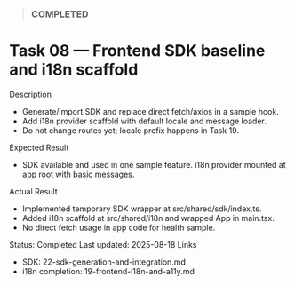 <!--
File: 08-frontend-sdk-and-i18n.md
Purpose: Task log for migrating frontend to generated SDK and setting up
an i18n provider scaffold. Locale-prefixed routes and full translations
are deferred to Task 19. All Rights Reserved. Arodi Emmanuel
-->

> ### COMPLETED

# Task 08 — Frontend SDK baseline and i18n scaffold

Description

- Generate/import SDK and replace direct fetch/axios in a sample hook.
- Add i18n provider scaffold with default locale and message loader.
- Do not change routes yet; locale prefix happens in Task 19.

Expected Result

- SDK available and used in one sample feature. i18n provider mounted at app
  root with basic messages.

Actual Result

- Implemented temporary SDK wrapper at src/shared/sdk/index.ts.
- Added i18n scaffold at src/shared/i18n and wrapped App in main.tsx.
- No direct fetch usage in app code for health sample.

Status: Completed Last updated: 2025-08-18 Links

- SDK: 22-sdk-generation-and-integration.md
- i18n completion: 19-frontend-i18n-and-a11y.md

